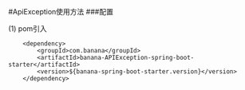 #ApiException使用方法
###配置
        
       
   (1) pom引入
   
        <dependency>
            <groupId>com.banana</groupId>
            <artifactId>banana-APIException-spring-boot-starter</artifactId>
            <version>${banana-spring-boot-starter.version}</version>
        </dependency>